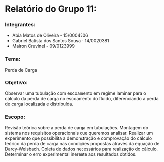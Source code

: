 # Relatório do Grupo 11: #

### Integrantes: ###

  - Abia Matos de Oliveira - 15/0004206
  - Gabriel Batista dos Santos Sousa - 14/0020381
  - Mairon Cruvinel - 09/0123999

### Tema: ###

Perda de Carga

### Objetivo: ###

Observar uma tubulação com escoamento em regime laminar para o cálculo da perda de carga no escoamento do fluido, diferenciando a perda de carga localizada e distribuída. 

### Escopo: ###

Revisão teórica sobre a perda de carga em tubulações. Montagem do sistema nos requisitos operacionais que queremos analisar. Realizar um experimento que possibilita a demonstração e comprovação do cálculo teórico da perda de carga nas condições propostas através da equação de Darcy-Weisbach. Coleta de dados necessários para realização do cálculo. Determinar o erro experimental inerente aos resultados obtidos. 


